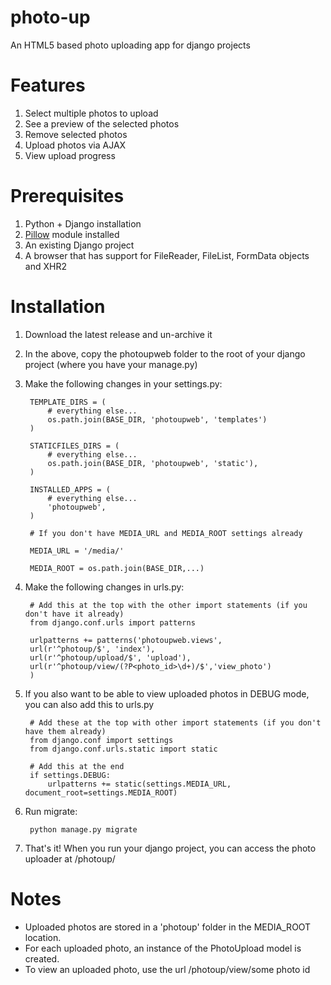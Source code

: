 photo-up
========
An HTML5 based photo uploading app for django projects

Features
========
1. Select multiple photos to upload
2. See a preview of the selected photos
3. Remove selected photos
4. Upload photos via AJAX
5. View upload progress

Prerequisites
==============
1. Python + Django installation
2. <a href="https://github.com/python-pillow/Pillow">Pillow</a> module installed
3. An existing Django project
4. A browser that has support for FileReader, FileList, FormData objects and XHR2

Installation
======================
1. Download the latest release and un-archive it
2. In the above, copy the photoupweb folder to the root of your django project (where you have your manage.py)
3. Make the following changes in your settings.py:

   ```
    TEMPLATE_DIRS = (
        # everything else...
        os.path.join(BASE_DIR, 'photoupweb', 'templates')
    )

    STATICFILES_DIRS = (
        # everything else...
        os.path.join(BASE_DIR, 'photoupweb', 'static'),
    )

    INSTALLED_APPS = (
        # everything else...
        'photoupweb',
    )
    
    # If you don't have MEDIA_URL and MEDIA_ROOT settings already
    
    MEDIA_URL = '/media/'
    
    MEDIA_ROOT = os.path.join(BASE_DIR,...) 
   ```

4. Make the following changes in urls.py:

   ```
    # Add this at the top with the other import statements (if you don't have it already)
    from django.conf.urls import patterns
   
    urlpatterns += patterns('photoupweb.views',
    url(r'^photoup/$', 'index'),
    url(r'^photoup/upload/$', 'upload'),
    url(r'^photoup/view/(?P<photo_id>\d+)/$','view_photo')
    )
   ```

5. If you also want to be able to view uploaded photos in DEBUG mode, you can also add this to urls.py

   ```
    # Add these at the top with other import statements (if you don't have them already)
    from django.conf import settings
    from django.conf.urls.static import static

    # Add this at the end
    if settings.DEBUG:
        urlpatterns += static(settings.MEDIA_URL, document_root=settings.MEDIA_ROOT)
   ```

6. Run migrate:

   ```
    python manage.py migrate
   ```

7. That's it! When you run your django project, you can access the photo uploader at /photoup/

Notes
==============
* Uploaded photos are stored in a 'photoup' folder in the MEDIA_ROOT location.
* For each uploaded photo, an instance of the PhotoUpload model is created.
* To view an uploaded photo, use the url /photoup/view/some photo id
